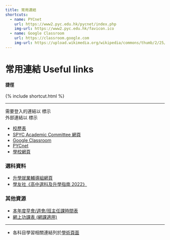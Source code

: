 ```yaml
---
title: 常用連結
shortcuts:
  - name: PYCnet
    url: https://www2.pyc.edu.hk/pycnet/index.php
    img-url: https://www2.pyc.edu.hk/favicon.ico
  - name: Google Classroom
    url: https://classroom.google.com
    img-url: https://upload.wikimedia.org/wikipedia/commons/thumb/2/25/Google_Classroom_icon.svg/640px-Google_Classroom_icon.svg.png
---
```


# 常用連結 Useful links

#### 捷徑

{% include shortcut.html %}

<hr />

<div class="w3-panel w3-border w3-light-grey w3-round-large">
<div class="pad-1rem"></div>
  <p class="no-top-pad">需要登入的連結以 <i class="fa-brands fa-google"></i> 標示<br/>外部連結以 <i class="fa-solid fa-arrow-up-right-from-square"></i> 標示</p>
</div>

- [校歷表](/academic/cal)
- [SPYC Academic Committee 網頁](https://sites.google.com/school.pyc.edu.hk/spyc-academic/) <i class="fa-brands fa-google"></i> <i class="fa-solid fa-arrow-up-right-from-square"></i>
- [Google Classroom](https://classroom.google.com) <i class="fa-solid fa-arrow-up-right-from-square"></i>
- [PYCnet](https://www2.pyc.edu.hk/pycnet/index.php) <i class="fa-solid fa-arrow-up-right-from-square"></i>
- [學校網頁](https://www2.pyc.edu.hk/index.php) <i class="fa-solid fa-arrow-up-right-from-square"></i>

### 選科資料

- [升學就業輔導組網頁](https://sites.google.com/school.pyc.edu.hk/spyccareers) <i class="fa-brands fa-google"></i> <i class="fa-solid fa-arrow-up-right-from-square"></i>
- [學友社《高中選科及升學指南 2022》](/career/guide)

### 其他資源

- [本年度早會/週會/班主任課時間表](https://docs.google.com/spreadsheets/d/1H6preyLu4dDpWtbuRlWOanbxTfqB_7MUH1wnrM7v2rc/edit?usp=sharing) <i class="fa-brands fa-google"></i> <i class="fa-solid fa-arrow-up-right-from-square"></i>
- [網上功課表 (網課適用)](https://docs.google.com/spreadsheets/d/e/2PACX-1vSbiq5_pyywdKzhsXqkCTGDyGrsJ17w-RTwOIm-jeQjnnWSNtPXmkyXjqRI5-5Lejn5uON1vrcia3ZC/pubhtml) <i class="fa-brands fa-google"></i> <i class="fa-solid fa-arrow-up-right-from-square"></i>

---

- 各科目學習相關連結列於[學術頁面](/academic)
